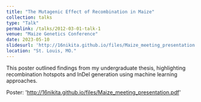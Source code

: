 ```yaml
---
title: "The Mutagenic Effect of Recombination in Maize"
collection: talks
type: "Talk"
permalink: /talks/2012-03-01-talk-1
venue: "Maize Genetics Conference"
date: 2023-05-10
slidesurl: 'http://16nikita.github.io/files/Maize_meeting_presentation.pdf'
location: "St. Louis, MO."
---
```


This poster outlined findings from my undergraduate thesis, highlighting recombination hotspots and InDel generation using machine learning approaches.

Poster: 'http://16nikita.github.io/files/Maize_meeting_presentation.pdf'
